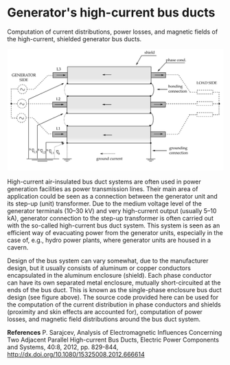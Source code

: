 # Generator's high-current bus ducts

Computation of current distributions, power losses, and magnetic fields of the high-current, shielded generator bus ducts.

![Generator bus duct.](Figure_1.png)

High-current air-insulated bus duct systems are often used in power generation facilities as power transmission lines. Their main area of application could be seen as a connection between the generator unit and its step-up (unit) transformer. Due to the medium voltage level of the generator terminals (10–30 kV) and very high-current output (usually 5–10 kA), generator connection to the step-up transformer is often carried out with the so-called high-current bus duct system. This system is seen as an efficient way of evacuating power from the generator units, especially in the case of, e.g., hydro power plants, where generator units are housed in a cavern.

Design of the bus system can vary somewhat, due to the manufacturer design, but it usually consists of aluminum or copper conductors encapsulated in the aluminum enclosure (shield). Each phase conductor can have its own separated metal enclosure, mutually short-circuited at the ends of the bus duct. This is known as the single-phase enclosure bus duct design (see figure above). The source code provided here can be used for the computation of the current distribution in phase conductors and shields (proximity and skin effects are accounted for), computation of power losses, and magnetic field distributions around the bus duct system.

**References**
P. Sarajcev, Analysis of Electromagnetic Influences Concerning Two Adjacent Parallel High-current Bus Ducts, Electric Power Components and Systems, 40:8, 2012, pp. 829-844, http://dx.doi.org/10.1080/15325008.2012.666614